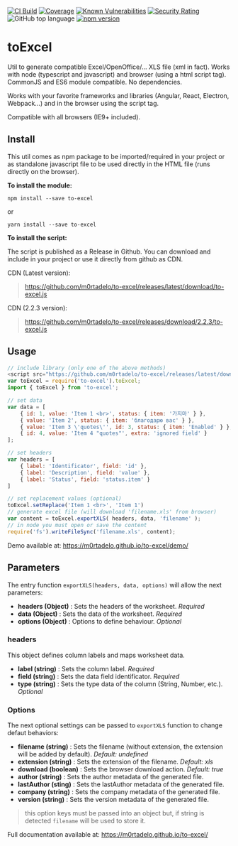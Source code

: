 [![CI Build](https://github.com/m0rtadelo/to-excel/actions/workflows/ci.build.yaml/badge.svg)](https://github.com/m0rtadelo/to-excel/actions/workflows/ci.build.yaml)
[![Coverage](https://sonarcloud.io/api/project_badges/measure?project=m0rtadelo_to-excel&metric=coverage)](https://sonarcloud.io/summary/new_code?id=m0rtadelo_to-excel)
[![Known Vulnerabilities](https://snyk.io//test/github/m0rtadelo/to-excel/badge.svg?targetFile=package.json)](https://snyk.io//test/github/m0rtadelo/to-excel?targetFile=package.json)
[![Security Rating](https://sonarcloud.io/api/project_badges/measure?project=m0rtadelo_to-excel&metric=security_rating)](https://sonarcloud.io/summary/new_code?id=m0rtadelo_to-excel)
![GitHub top language](https://img.shields.io/github/languages/top/m0rtadelo/to-excel.svg)
[![npm version](https://badge.fury.io/js/to-excel.svg)](https://badge.fury.io/js/to-excel)

# toExcel

Util to generate compatible Excel/OpenOffice/... XLS file (xml in fact). Works with node (typescript and javascript) and browser (using a html script tag). CommonJS and ES6 module compatible. No dependencies.

Works with your favorite frameworks and libraries (Angular, React, Electron, Webpack...) and in the browser using the script tag. 

Compatible with all browsers (IE9+ included).

## Install

This util comes as npm package to be imported/required in your project or as standalone javascript file to be used directly in the HTML file (runs directly on the browser).

**To install the module:**

```npm install --save to-excel```

or

```yarn install --save to-excel```

**To install the script:**

The script is published as a Release in Github. You can download and include in your project or use it directly from github as CDN.

CDN (Latest version):

>https://github.com/m0rtadelo/to-excel/releases/latest/download/to-excel.js

CDN (2.2.3 version):

>https://github.com/m0rtadelo/to-excel/releases/download/2.2.3/to-excel.js
## Usage

```javascript
// include library (only one of the above methods)
<script src="https://github.com/m0rtadelo/to-excel/releases/latest/download/to-excel.js"></script> // HTML
var toExcel = require('to-excel').toExcel;                               // CommonJS 
import { toExcel } from 'to-excel';                                      // ES6 

// set data
var data = [
    { id: 1, value: 'Item 1 <br>', status: { item: '가지마' } },
    { value: 'Item 2', status: { item: 'благодарю вас' } },
    { value: 'Item 3 \'quotes\'', id: 3, status: { item: 'Enabled' } },
    { id: 4, value: 'Item 4 "quotes"', extra: 'ignored field' }
];

// set headers
var headers = [
    { label: 'Identificator', field: 'id' },
    { label: 'Description', field: 'value' },
    { label: 'Status', field: 'status.item' }
]

// set replacement values (optional)
toExcel.setReplace('Item 1 <br>', 'Item 1')
// generate excel file (will download 'filename.xls' from browser)
var content = toExcel.exportXLS( headers, data, 'filename' );
// in node you must open or save the content
require('fs').writeFileSync('filename.xls', content);
```

Demo available at: <https://m0rtadelo.github.io/to-excel/demo/>

## Parameters

The entry function `exportXLS(headers, data, options)` will allow the next parameters:
*  **headers (Object)** : Sets the headers of the worksheet. *Required*
*  **data (Object)** : Sets the data of the worksheet. *Required*
*  **options (Object)** : Options to define behaviour. *Optional*

### headers

This object defines column labels and maps worksheet data.

*  **label (string)** : Sets the column label. *Required*
*  **field (string)** : Sets the data field identificator. *Required*
*  **type (string)** : Sets the type data of the column (String, Number, etc.). *Optional*

### Options

The next optional settings can be passed to `exportXLS` function to change defaut behaviors:
*  **filename (string)** : Sets the filename (without extension, the extension will be added by default). *Default: undefined*
*  **extension (string)** : Sets the extension of the filename. *Default: xls*
*  **download (boolean)** : Sets the browser download action. *Default: true*
*  **author (string)** : Sets the author metadata of the generated file.
*  **lastAuthor (sting)** : Sets the lastAuthor metadata of the generated file.
*  **company (string)** : Sets the company metadata of the generated file.
*  **version (string)** : Sets the version metadata of the generated file.

> this option keys must be passed into an object but, if string is detected `filename` will be used to store it.

Full documentation available at: <https://m0rtadelo.github.io/to-excel/>